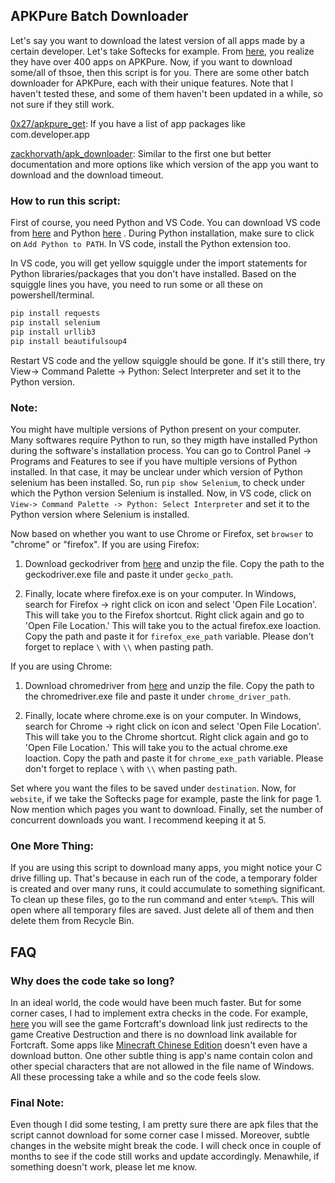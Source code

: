 ## APKPure Batch Downloader

Let's say you want to download the latest version of all apps made by a certain developer. Let's take Softecks for example. From [here](https://apkpure.com/developer/Softecks), you realize they have over 400 apps on APKPure. Now, if you want to download some/all of thsoe, then this script is for you. There are some other batch downloader for APKPure, each with their unique features. Note that I haven't tested these, and some of them haven't been updated in a while, so not sure if they still work.

[0x27/apkpure_get](https://github.com/0x27/apkpure_get): If you have a list of app packages like com.developer.app

[zackhorvath/apk_downloader](https://github.com/zackhorvath/apk_downloader): Similar to the first one but better documentation and more options like which version of the app you want to download and the download timeout.

### How to run this script:

First of course, you need Python and VS Code. You can download VS code from [here](https://code.visualstudio.com/) and Python [here](https://www.python.org/downloads/release/python-3113/) . During Python installation, make sure to click on `Add Python to PATH`. In VS code, install the Python extension too.

In VS code, you will get yellow squiggle under the import statements for Python libraries/packages that you don't have installed. Based on the squiggle lines you have, you need to run some or all these on powershell/terminal.

```python
pip install requests
pip install selenium
pip install urllib3
pip install beautifulsoup4
```

Restart VS code and the yellow squiggle should be gone. If it's still there, try View-> Command Palette -> Python: Select Interpreter and set it to the Python version.

### Note:

You might have multiple versions of Python present on your computer. Many softwares require Python to run, so they migth have installed Python during the software's installation process. You can go to Control Panel -> Programs and Features to see if you have multiple versions of Python installed. In that case, it may be unclear under which version of Python selenium has been installed. So, run `pip show Selenium`, to check under which the Python version Selenium is installed. Now, in VS code, click on `View-> Command Palette -> Python: Select Interpreter` and set it to the Python version where Selenium is installed.

Now based on whether you want to use Chrome or Firefox, set `browser` to "chrome" or "firefox". If you are using Firefox:

1. Download geckodriver from [here](https://github.com/mozilla/geckodriver/releases) and unzip the file. Copy the path to the geckodriver.exe file and paste it under `gecko_path`.

2. Finally, locate where firefox.exe is on your computer. In Windows, search for Firefox -> right click on icon and select 'Open File Location'. This will take you to the Firefox shortcut. Right click again and go to 'Open File Location.' This will take you to the actual firefox.exe loaction. Copy the path and paste it for `firefox_exe_path` variable. Please don't forget to replace `\` with `\\` when pasting path.

If you are using Chrome:

1. Download chromedriver from [here](https://github.com/mozilla/geckodriver/releases) and unzip the file. Copy the path to the chromedriver.exe file and paste it under `chrome_driver_path`.

2. Finally, locate where chrome.exe is on your computer. In Windows, search for Chrome -> right click on icon and select 'Open File Location'. This will take you to the Chrome shortcut. Right click again and go to 'Open File Location.' This will take you to the actual chrome.exe loaction. Copy the path and paste it for `chrome_exe_path` variable. Please don't forget to replace `\` with `\\` when pasting path.

Set where you want the files to be saved under `destination`. Now, for `website`, if we take the Softecks page for example, paste the link for page 1. Now mention which pages you want to download. Finally, set the number of concurrent downloads you want. I recommend keeping it at 5.

### One More Thing:

If you are using this script to download many apps, you might notice your C drive filling up. That's because in each run of the code, a temporary folder is created and over many runs, it could accumulate to something significant. To clean up these files, go to the run command and enter `%temp%`. This will open where all temporary files are saved. Just delete all of them and then delete them from Recycle Bin.

## FAQ

### Why does the code take so long?

In an ideal world, the code would have been much faster. But for some corner cases, I had to implement extra checks in the code. For example, [here](https://apkpure.com/developer/NetEase%20Games) you will see the game Fortcraft's download link just redirects to the game Creative Destruction and there is no download link available for Fortcraft. Some apps like [Minecraft Chinese Edition](https://apkpure.com/minecraft-china-edition/com.netease.x19) doesn't even have a download button. One other subtle thing is app's name contain colon and other special characters that are not allowed in the file name of Windows. All these processing take a while and so the code feels slow.

### Final Note:

Even though I did some testing, I am pretty sure there are apk files that the script cannot download for some corner case I missed. Moreover, subtle changes in the website might break the code. I will check once in couple of months to see if the code still works and update accordingly. Menawhile, if something doesn't work, please let me know.
